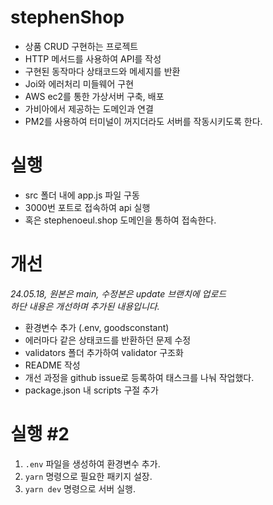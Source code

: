 # stephenShop

- 상품 CRUD 구현하는 프로젝트
- HTTP 메서드를 사용하여 API를 작성
- 구현된 동작마다 상태코드와 메세지를 반환
- Joi와 에러처리 미들웨어 구현
- AWS ec2를 통한 가상서버 구축, 배포
- 가비아에서 제공하는 도메인과 연결
- PM2를 사용하여 터미널이 꺼지더라도 서버를 작동시키도록 한다.

# 실행

- src 폴더 내에 app.js 파일 구동
- 3000번 포트로 접속하여 api 실행
- 혹은 stephenoeul.shop 도메인을 통하여 접속한다.

# 개선

_24.05.18, 원본은 main, 수정본은 update 브랜치에 업로드_  
_하단 내용은 개선하며 추가된 내용입니다._

- 환경변수 추가 (.env, goodsconstant)
- 에러마다 같은 상태코드를 반환하던 문제 수정
- validators 폴더 추가하여 validator 구조화
- README 작성
- 개선 과정을 github issue로 등록하여 태스크를 나눠 작업했다.
- package.json 내 scripts 구절 추가

# 실행 #2

1. `.env` 파일을 생성하여 환경변수 추가.
2. `yarn` 명령으로 필요한 패키지 설장.
3. `yarn dev` 명령으로 서버 실행.
